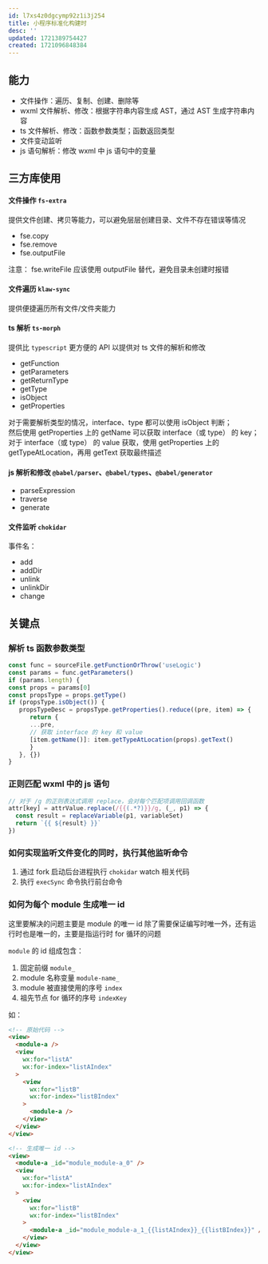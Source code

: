 ```yaml
---
id: l7xs4z0dgcymp92z1i3j254
title: 小程序标准化构建时
desc: ''
updated: 1721389754427
created: 1721096848384
---
```


## 能力

- 文件操作：遍历、复制、创建、删除等
- wxml 文件解析、修改：根据字符串内容生成 AST，通过 AST 生成字符串内容
- ts 文件解析、修改：函数参数类型；函数返回类型
- 文件变动监听
- js 语句解析：修改 wxml 中 js 语句中的变量

## 三方库使用

#### 文件操作 `fs-extra`

提供文件创建、拷贝等能力，可以避免层层创建目录、文件不存在错误等情况

- fse.copy
- fse.remove
- fse.outputFile

注意： fse.writeFile 应该使用 outputFile 替代，避免目录未创建时报错

#### 文件遍历 `klaw-sync`

提供便捷遍历所有文件/文件夹能力

#### ts 解析 `ts-morph`

提供比 `typescript` 更方便的 API 以提供对 ts 文件的解析和修改

- getFunction
- getParameters
- getReturnType
- getType
- isObject
- getProperties

对于需要解析类型的情况，interface、type 都可以使用 isObject 判断；  
然后使用 getProperties 上的 getName 可以获取 interface（或 type） 的 key；  
对于 interface（或 type） 的 value 获取，使用 getProperties 上的 getTypeAtLocation，再用 getText 获取最终描述

#### js 解析和修改 `@babel/parser`、`@babel/types`、`@babel/generator`

- parseExpression
- traverse
- generate

#### 文件监听 `chokidar`

事件名：

- add
- addDir
- unlink
- unlinkDir
- change

## 关键点

### 解析 ts 函数参数类型

```typescript
const func = sourceFile.getFunctionOrThrow('useLogic')
const params = func.getParameters()
if (params.length) {
const props = params[0]
const propsType = props.getType()
if (propsType.isObject()) {
   propsTypeDesc = propsType.getProperties().reduce((pre, item) => {
      return {
      ...pre,
      // 获取 interface 的 key 和 value
      [item.getName()]: item.getTypeAtLocation(props).getText()
      }
   }, {})
}
```

### 正则匹配 wxml 中的 js 语句

```typescript
// 对于 /g 的正则表达式调用 replace，会对每个匹配项调用回调函数
attr[key] = attrValue.replace(/{{(.*?)}}/g, (_, p1) => {
  const result = replaceVariable(p1, variableSet)
  return `{{ ${result} }}`
})
```

### 如何实现监听文件变化的同时，执行其他监听命令

1. 通过 fork 启动后台进程执行 `chokidar` watch 相关代码
2. 执行 `execSync` 命令执行前台命令

### 如何为每个 module 生成唯一 id

这里要解决的问题主要是 module 的唯一 id 除了需要保证编写时唯一外，还有运行时也是唯一的，主要是指运行时 for 循环的问题

`module` 的 id 组成包含：

1. 固定前缀 `module_`
2. module 名称变量 `module-name_`
3. module 被直接使用的序号 `index`
4. 祖先节点 for 循环的序号 `indexKey`

如：

```html
<!-- 原始代码 -->
<view>
  <module-a />
  <view
    wx:for="listA"
    wx:for-index="listAIndex"
  >
    <view
      wx:for="listB"
      wx:for-index="listBIndex"
    >
      <module-a />
    </view>
  </view>
</view>

<!-- 生成唯一 id -->
<view>
  <module-a _id="module_module-a_0" />
  <view
    wx:for="listA"
    wx:for-index="listAIndex"
  >
    <view
      wx:for="listB"
      wx:for-index="listBIndex"
    >
      <module-a _id="module_module-a_1_{{listAIndex}}_{{listBIndex}}" />
    </view>
  </view>
</view>
```

